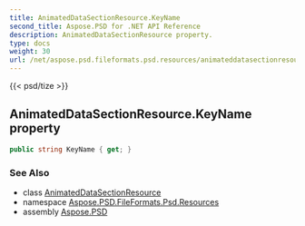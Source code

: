 ```yaml
---
title: AnimatedDataSectionResource.KeyName
second_title: Aspose.PSD for .NET API Reference
description: AnimatedDataSectionResource property. 
type: docs
weight: 30
url: /net/aspose.psd.fileformats.psd.resources/animateddatasectionresource/keyname/
---
```

{{< psd/tize >}}
## AnimatedDataSectionResource.KeyName property

```csharp
public string KeyName { get; }
```

### See Also

* class [AnimatedDataSectionResource](../)
* namespace [Aspose.PSD.FileFormats.Psd.Resources](../../animateddatasectionresource/)
* assembly [Aspose.PSD](../../../)


